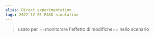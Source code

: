 ```yaml
---
alias: Direct experimentation
tags: 2022-12-01 PASD simulation
---
```


> usato per ==monitorare l'effetto di modifiche== nello scenario